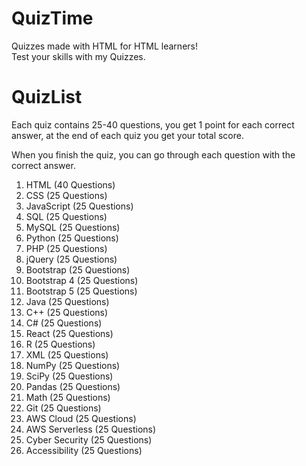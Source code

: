 <h1>QuizTime</h1>
Quizzes made with HTML for HTML learners!
<br>
Test your skills with my Quizzes.
<h1>QuizList</h1>
Each quiz contains 25-40 questions, you get 1 point for each correct answer, at the end of each quiz you get your total score.
<p></p>
When you finish the quiz, you can go through each question with the correct answer.
<br>
<ol>
  <li>HTML (40 Questions)</li>
  <li>CSS (25 Questions)</li>
  <li>JavaScript (25 Questions)</li>
  <li>SQL (25 Questions)</li>
  <li>MySQL (25 Questions)</li>
  <li>Python (25 Questions)</li>
  <li>PHP (25 Questions)</li>
  <li>jQuery (25 Questions)</li>
  <li>Bootstrap (25 Questions)</li>
  <li>Bootstrap 4 (25 Questions)</li>
  <li>Bootstrap 5 (25 Questions)</li>
  <li>Java (25 Questions)</li>
  <li>C++ (25 Questions)</li>
  <li>C# (25 Questions)</li>
  <li>React (25 Questions)</li>
  <li>R (25 Questions)</li>
  <li>XML (25 Questions)</li>
  <li>NumPy (25 Questions)</li>
  <li>SciPy (25 Questions)</li>
  <li>Pandas (25 Questions)</li>
  <li>Math (25 Questions)</li>
  <li>Git (25 Questions)</li>
  <li>AWS Cloud (25 Questions)</li>
  <li>AWS Serverless (25 Questions)</li>
  <li>Cyber Security (25 Questions)</li>
  <li>Accessibility (25 Questions)</li>
</ol>
